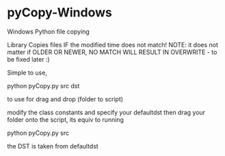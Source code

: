 pyCopy-Windows
==============

Windows Python file copying

Library Copies files IF the modified time does not match!
NOTE: it does not matter if OLDER OR NEWER, NO MATCH WILL
RESULT IN OVERWRITE - to be fixed later :)

Simple to use,

python pyCopy.py src dst

to use for drag and drop (folder to script)

modify the class constants and specify your defaultdst
then drag your folder onto the script, its equiv to running

python pyCopy.py src

the DST is taken from defaultdst
